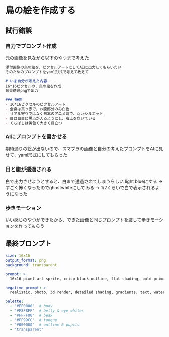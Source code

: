 # 鳥の絵を作成する
## 試行錯誤
### 自力でプロンプト作成
元の画像を見ながら以下のやつまで考えた
```md
添付画像の鳥の絵を、ピクセルアートにしてAIに出力してもらいたい
そのためのプロンプトをyaml形式で考えて教えて

# いま自分が考えた内容
16*16ピクセルの、鳥の絵を作成
背景透過pngで出力

### 特徴
- 16*16ピクセルのピクセルアート
- 全身は真っ赤で、お腹部分のみ白色
- リアル寄りではなく日本のアニメ調で、丸いシルエット
- 目は白目に黒点が入るようにし、右上を向いている
- くちばしは黄色く大きく目立つ
```

### AIにプロンプトを書かせる
期待通りの絵が出ないので、スマブラの画像と自分の考えたプロンプトをAIに見せて、yaml形式にしてもらった

### 目と腹が透過される
白で出力させようとすると、白まで透過されてしまうらしい
light blueにする → すごく怖くなったのでghostwhiteにしてみる → 1/2くらいで白で表示されるようになった

### 歩きモーション
いい感じのやつができたから、できた画像と同じプロンプトを渡して歩きモーションを作ってもらう

## 最終プロンプト
```yaml
size: 16x16
output_format: png
background: transparent

prompt: >
  16x16 pixel art sprite, crisp black outline, flat shading, bold primary colors, Japanese anime style, of a round red cartoon bird with a ghostwhite belly, an oversized yellow beak, big ghostwhite eyes with black pupils looking up‑right, two stick‑like legs, transparent background.

negative_prompt: >
  realistic, photo, 3d render, detailed shading, gradients, text, watermark, noise, blur

palette:
  - "#FF0000"  # body
  - "#F8F8FF"  # belly & eye whites
  - "#FFFF00"  # beak
  - "#FF99CC"  # tongue
  - "#000000"  # outline & pupils
  - "transparent"
```

